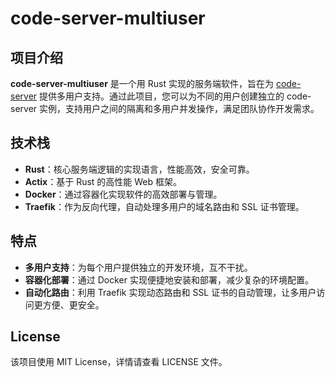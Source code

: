 # code-server-multiuser

## 项目介绍

**code-server-multiuser** 是一个用 Rust 实现的服务端软件，旨在为 [code-server](https://github.com/coder/code-server) 提供多用户支持。通过此项目，您可以为不同的用户创建独立的 code-server 实例，支持用户之间的隔离和多用户并发操作，满足团队协作开发需求。

## 技术栈

- **Rust**：核心服务端逻辑的实现语言，性能高效，安全可靠。
- **Actix**：基于 Rust 的高性能 Web 框架。
- **Docker**：通过容器化实现软件的高效部署与管理。
- **Traefik**：作为反向代理，自动处理多用户的域名路由和 SSL 证书管理。

## 特点

- **多用户支持**：为每个用户提供独立的开发环境，互不干扰。
- **容器化部署**：通过 Docker 实现便捷地安装和部署，减少复杂的环境配置。
- **自动化路由**：利用 Traefik 实现动态路由和 SSL 证书的自动管理，让多用户访问更方便、更安全。

## License

该项目使用 MIT License，详情请查看 LICENSE 文件。